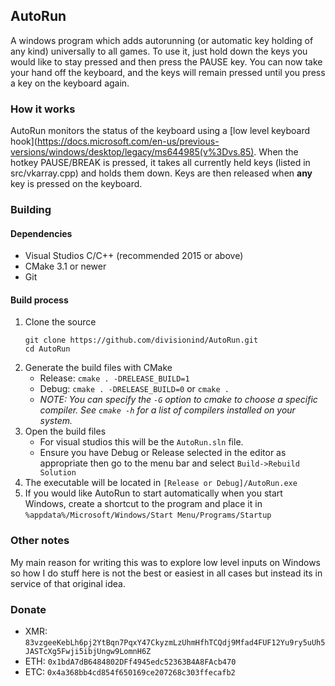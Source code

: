 AutoRun
--------
A windows program which adds autorunning (or automatic key holding of any kind) universally
to all games. To use it, just hold down the keys you would like to stay pressed and then
press the PAUSE key. You can now take your hand off the keyboard, and the keys will remain
pressed until you press a key on the keyboard again.

### How it works
AutoRun monitors the status of the keyboard using a [low level keyboard hook](https://docs.microsoft.com/en-us/previous-versions/windows/desktop/legacy/ms644985(v%3Dvs.85). 
When the hotkey PAUSE/BREAK is pressed, it takes all currently held keys (listed in src/vkarray.cpp) 
and holds them down. Keys are then released when **any** key is pressed on the keyboard.

### Building
#### Dependencies
* Visual Studios C/C++ (recommended 2015 or above)
* CMake 3.1 or newer
* Git

#### Build process
1. Clone the source
    ```
    git clone https://github.com/divisionind/AutoRun.git
    cd AutoRun
    ```
2. Generate the build files with CMake
    * Release: `cmake . -DRELEASE_BUILD=1`
    * Debug: `cmake . -DRELEASE_BUILD=0` or `cmake .`
    * _NOTE: You can specify the `-G` option to cmake to choose a specific compiler. See `cmake -h` 
      for a list of compilers installed on your system._
3. Open the build files
    * For visual studios this will be the `AutoRun.sln` file.
    * Ensure you have Debug or Release selected in the editor as appropriate then go to the menu
      bar and select `Build->Rebuild Solution`
4. The executable will be located in `[Release or Debug]/AutoRun.exe`
5. If you would like AutoRun to start automatically when you start Windows, create a shortcut to
   the program and place it in `%appdata%/Microsoft/Windows/Start Menu/Programs/Startup`

### Other notes
My main reason for writing this was to explore low level inputs on Windows so how
I do stuff here is not the best or easiest in all cases but instead its in service of 
that original idea.

### Donate
- XMR: `83vzgeeKebLh6pj2YtBqn7PqxY47CkyzmLzUhmHfhTCQdj9Mfad4FUF12Yu9ry5uUh5JASTcXg5Fwji5ibjUngw9LomnH6Z`
- ETH: `0x1bdA7dB6484802DFf4945edc52363B4A8FAcb470`
- ETC: `0x4a368bb4cd854f650169ce207268c303ffecafb2`
